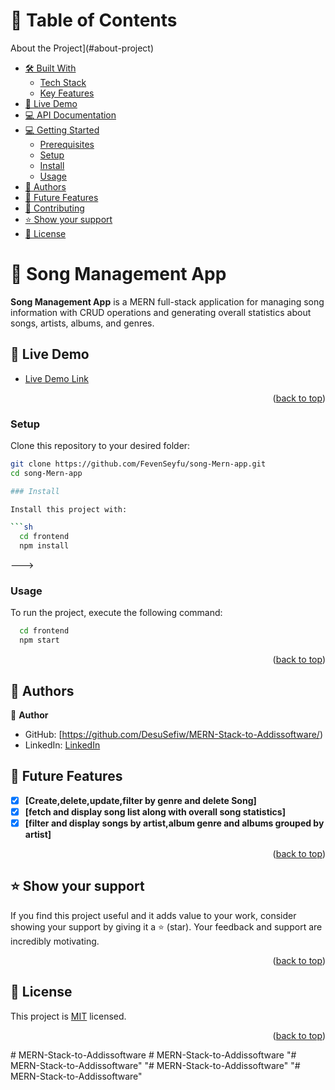 

# 📗 Table of Contents

About the Project](#about-project)
  - [🛠 Built With](#built-with)
    - [Tech Stack](#tech-stack)
    - [Key Features](#key-features)
  - [🚀 Live Demo](#live-demo)
- [💻 API Documentation](#api-doc)
- [💻 Getting Started](#getting-started)
  - [Prerequisites](#prerequisites)
  - [Setup](#setup)
  - [Install](#install)
  - [Usage](#usage)
- [👥 Authors](#authors)
- [🔭 Future Features](#future-features)
- [🤝 Contributing](#contributing)
- [⭐️ Show your support](#support)
- [📝 License](#license)

<!-- PROJECT DESCRIPTION -->

# 📖 Song Management App <a name="about-project"></a>

**Song Management App** is a MERN full-stack application for managing song information with CRUD operations and generating overall statistics about songs, artists, albums, and genres.

## 🚀 Live Demo <a name="live-demo"></a>

- [Live Demo Link](https://addis-songapp.netlify.app)

<p align="right">(<a href="#readme-top">back to top</a>)</p>

<!-- API DOC -->



### Setup

Clone this repository to your desired folder:

```sh
git clone https://github.com/FevenSeyfu/song-Mern-app.git
cd song-Mern-app

### Install

Install this project with:

```sh
  cd frontend
  npm install
```
--->

### Usage

To run the project, execute the following command:

```sh
  cd frontend
  npm start
```

<p align="right">(<a href="#readme-top">back to top</a>)</p>

<!-- AUTHORS -->

## 👥 Authors <a name="authors"></a>

👤 **Author**

- GitHub: [https://github.com/DesuSefiw/MERN-Stack-to-Addissoftware/)
- LinkedIn: [LinkedIn]([(https://www.linkedin.com/in/desalegn-sefiw-340320319/]))

## 🔭 Future Features <a name="future-features"></a>

- [x] **[Create,delete,update,filter by genre and delete Song]**
- [x] **[fetch and display song list along with overall song statistics]**
- [x] **[filter and display songs by artist,album genre and albums grouped by artist]**

<p align="right">(<a href="#readme-top">back to top</a>)</p>

<!-- CONTRIBUTING -->



## ⭐️ Show your support <a name="support"></a>

If you find this project useful and it adds value to your work, consider showing your support by giving it a ⭐️ (star). Your feedback and support are incredibly motivating.

<p align="right">(<a href="#readme-top">back to top</a>)</p>

<!-- LICENSE -->

## 📝 License <a name="license"></a>

This project is [MIT](./LICENSE) licensed.

<p align="right">(<a href="#readme-top">back to top</a>)</p>
#   M E R N - S t a c k - t o - A d d i s s o f t w a r e 
 
 #   M E R N - S t a c k - t o - A d d i s s o f t w a r e 
 
 "# MERN-Stack-to-Addissoftware" 
"# MERN-Stack-to-Addissoftware" 
"# MERN-Stack-to-Addissoftware" 
